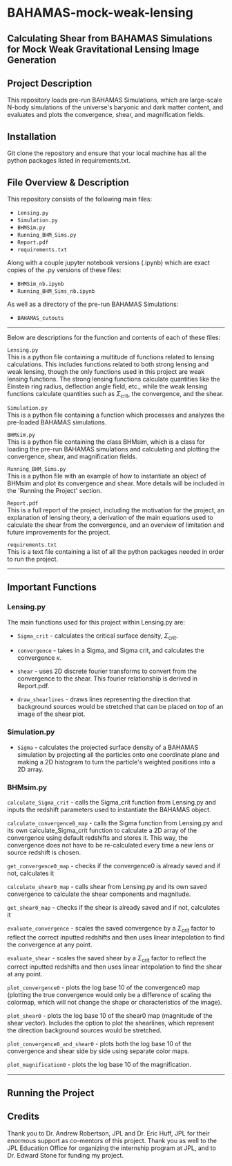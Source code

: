 # BAHAMAS-mock-weak-lensing

## Calculating Shear from BAHAMAS Simulations for Mock Weak Gravitational Lensing Image Generation

## Project Description
This repository loads pre-run BAHAMAS Simulations, which are large-scale N-body simulations of the universe's baryonic and dark matter content, and evaluates and plots the convergence, shear, and magnification fields.

## Installation
Git clone the repository and ensure that your local machine has all the python packages listed in requirements.txt.

## File Overview & Description
This repository consists of the following main files:
- `Lensing.py`
- `Simulation.py`
- `BHMSim.py`
- `Running_BHM_Sims.py`
- `Report.pdf`
- `requirements.txt`


Along with a couple jupyter notebook versions (.ipynb) which are exact copies of the .py versions of these files:
- `BHMSim_nb.ipynb`
- `Running_BHM_Sims_nb.ipynb`


As well as a directory of the pre-run BAHAMAS Simulations:
- `BAHAMAS_cutouts`

---

Below are descriptions for the function and contents of each of these files:

`Lensing.py`  
This is a python file containing a multitude of functions related to lensing calculations. This includes functions related to both strong lensing and weak lensing, though the only functions used in this project are weak lensing functions. The strong lensing functions calculate quantities like the Einstein ring radius, deflection angle field, etc., while the weak lensing functions calculate quantities such as $\Sigma_{\mathrm{crit}}$, the convergence, and the shear.

`Simulation.py`  
This is a python file containing a function which processes and analyzes the pre-loaded BAHAMAS simulations.

`BHMsim.py`  
This is a python file containing the class BHMsim, which is a class for loading the pre-run BAHAMAS simulations and calculating and plotting the convergence, shear, and magnification fields.

`Running_BHM_Sims.py`  
This is a python file with an example of how to instantiate an object of BHMsim and plot its convergence and shear. More details will be included in the 'Running the Project' section.

`Report.pdf`  
This is a full report of the project, including the motivation for the project, an explanation of lensing theory, a derivation of the main equations used to calculate the shear from the convergence, and an overview of limitation and future improvements for the project.

`requirements.txt`  
This is a text file containing a list of all the python packages needed in order to run the project.

---
## Important Functions

### Lensing.py

The main functions used for this project within Lensing.py are:

- `Sigma_crit` - calculates the critical surface density, $\Sigma_{\mathrm{crit}}$.

- `convergence` - takes in a Sigma, and Sigma crit, and calculates the convergence $\kappa$.

- `shear` - uses 2D discrete fourier transforms to convert from the convergence to the shear. This fourier relationship is derived in Report.pdf.

- `draw_shearlines` - draws lines representing the direction that background sources would be stretched that can be placed on top of an image of the shear plot.




### Simulation.py

- `Sigma` - calculates the projected surface density of a BAHAMAS simulation by projecting all the particles onto one coordinate plane and making a 2D histogram to turn the particle's weighted positions into a 2D array.




### BHMsim.py

`calculate_Sigma_crit` - calls the Sigma_crit function from Lensing.py and inputs the redshift parameters used to instantiate the BAHAMAS object.

`calculate_convergence0_map` - calls the Sigma function from Lensing.py and its own calculate_Sigma_crit function to calculate a 2D array of the convergence using default redshifts and stores it. This way, the convergence does not have to be re-calculated every time a new lens or source redshift is chosen.

`get_convergence0_map` - checks if the convergence0 is already saved and if not, calculates it

`calculate_shear0_map` - calls shear from Lensing.py and its own saved convergence to calculate the shear components and magnitude.

`get_shear0_map` - checks if the shear is already saved and if not, calculates it

`evaluate_convergence` - scales the saved convergence by a $\Sigma_{\mathrm{crit}}$ factor to reflect the correct inputted redshifts and then uses linear intepolation to find the convergence at any point.

`evaluate_shear` - scales the saved shear by a $\Sigma_{\mathrm{crit}}$ factor to reflect the correct inputted redshifts and then uses linear intepolation to find the shear at any point.

`plot_convergence0` - plots the log base 10 of the convergence0 map (plotting the true convergence would only be a difference of scaling the colormap, which will not change the shape or characteristics of the image).

`plot_shear0` - plots the log base 10 of the shear0 map (magnitude of the shear vector). Includes the option to plot the shearlines, which represent the direction background sources would be stretched.

`plot_convergence0_and_shear0` - plots both the log base 10 of the convergence and shear side by side using separate color maps.

`plot_magnification0` - plots the log base 10 of the magnification.


---




## Running the Project

## Credits
Thank you to Dr. Andrew Robertson, JPL and Dr. Eric Huff, JPL for their enormous support as co-mentors of this project. Thank you as well to the JPL Education Office for organizing the internship program at JPL, and to Dr. Edward Stone for funding my project.